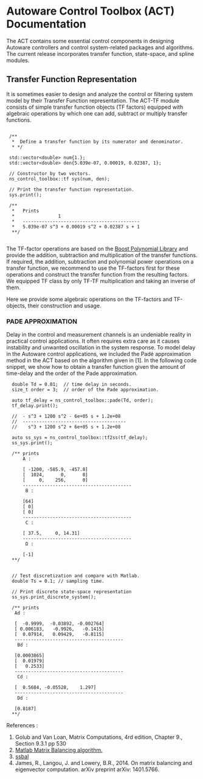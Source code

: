 # Autoware Control Toolbox (ACT) Documentation

The ACT contains some essential control components in designing Autoware controllers and control
system-related packages and algorithms. The current release incorporates transfer function, state-space, and spline
modules.

## Transfer Function Representation

It is sometimes easier to design and analyze the control or filtering system model by their Transfer Function
representation.
The ACT-TF module consists of simple transfer function objects (TF factors) equipped with algebraic operations by which
one can
add,
subtract or multiply transfer functions.

 ```
 
  /**
   *  Define a transfer function by its numerator and denominator.
   * */
   
  std::vector<double> num{1.};
  std::vector<double> den{5.039e-07, 0.00019, 0.02387, 1};

  // Constructor by two vectors.
  ns_control_toolbox::tf sys(num, den);
  
  // Print the transfer function representation.
  sys.print();
  
  /** 
   *   Prints 
   *                1
   *   -------------------------------------------
   *   5.039e-07 s^3 + 0.00019 s^2 + 0.02387 s + 1
   **/
  
```

The TF-factor operations are based on
the [Boost Polynomial Library](https://www.boost.org/doc/libs/1_67_0/libs/math/doc/html/math_toolkit/polynomials.html)
and provide the addition, subtraction and
multiplication of the transfer functions. If required, the addition, subtraction and polynomial power operations on
a transfer function, we recommend to use the TF-factors first for these operations and construct the transfer
function from the resulting factors. We equipped TF class by only TF-TF multiplication and taking an inverse of them.

Here we provide some algebraic operations on the TF-factors and TF-objects, their construction and usage.

### PADE APPROXIMATION

Delay in the control and measurement channels is an undeniable reality in practical control applications. It
often requires extra care as it causes instability and unwanted oscillation in the system response. To model delay
in the Autoware control applications, we included the Padé approximation method in the ACT based on the algorithm
given in [1]. In the following code snippet, we show how to obtain a transfer function given the amount of
time-delay and the order of the Pade approximation.

```
  double Td = 0.01;  // time delay in seconds.
  size_t order = 3;  // order of the Pade approximation.

  auto tf_delay = ns_control_toolbox::pade(Td, order);
  tf_delay.print();
  
  //  - s^3 + 1200 s^2 - 6e+05 s + 1.2e+08
  //  --------------------------------------
  //    s^3 + 1200 s^2 + 6e+05 s + 1.2e+08

  auto ss_sys = ns_control_toolbox::tf2ss(tf_delay);
  ss_sys.print();

  /** prints  
      A : 
      
      [ -1200, -585.9, -457.8]
      [  1024,      0,      0]
      [     0,    256,      0]
      ----------------------------------------
       B : 
      
      [64]
      [ 0]
      [ 0]
      ----------------------------------------
       C : 
      
      [ 37.5,     0, 14.31]
      ----------------------------------------
       D : 
      
      [-1]
  **/
  
   
  // Test discretization and compare with Matlab.
  double Ts = 0.1; // sampling time.

  // Print discrete state-space representation
  ss_sys.print_discrete_system();
  
  /** prints 
   Ad : 
   
   [  -0.9999,  -0.03892, -0.002764]
   [ 0.006183,   -0.9926,   -0.1415]
   [  0.07914,   0.09429,   -0.8115]
   ----------------------------------------
    Bd : 
   
   [0.0003865]
   [  0.01979]
   [   0.2533]
   ----------------------------------------
    Cd : 
   
   [  0.5684, -0.05528,    1.297]
   ----------------------------------------
    Dd : 
   
   [0.8187]
  **/
```

References :

1. Golub and Van Loan, Matrix Computations, 4rd edition, Chapter 9., Section 9.3.1 pp 530
2. [Matlab Matrix Balancing algorithm.](http://www.ece.northwestern.edu/local-apps/matlabhelp/techdoc/ref/balance.html)
3. [ssbal](http://www.ece.northwestern.edu/local-apps/matlabhelp/toolbox/control/ref/ssbal.html)
3. James, R., Langou, J. and Lowery, B.R., 2014. On matrix balancing and eigenvector computation. arXiv preprint arXiv:
   1401.5766.
